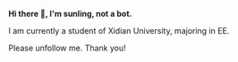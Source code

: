**Hi there 👋, I'm sunling, not a bot.**

I am currently a student of Xidian University, majoring in EE.

Please unfollow me. Thank you!







